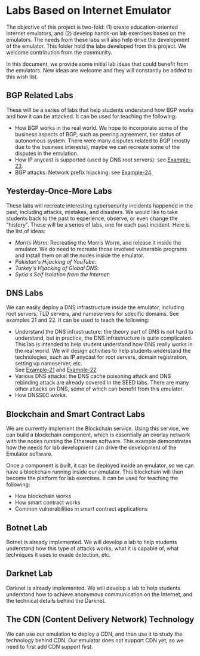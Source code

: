 # Labs Based on Internet Emulator

The objective of this project is two-fold: (1) create education-oriented
Internet emulators, and (2) develop hands-on lab exercises based on the emulators.
The needs from these labs will also help drive the development of the
emulator. This folder hold the labs developed from this project.
We welcome contribution from the community.

In this document, we provide some initial lab ideas that could benefit from the emulators.
New ideas are welcome and they will constantly be added to this wish list.

## BGP Related Labs 

These will be a series of labs that help students understand
how BGP works and how it can be attacked. It can be used for teaching the
following:

- How BGP works in the real world. We hope to incorporate some of the business 
  aspects of BGP, such as peering agreement, tier status of autonomous system. 
  There were many disputes related to BGP (mostly due to the business interests),
  maybe we can recreate some of the disputes in the emulation.
- How IP anycast is supported (used by DNS root servers): 
  see [Example-23](/examples/B03-ip-anycast). 
- BGP attacks: Network prefix hijacking:
  see [Example-24](/examples/B04-bgp-prefix-hijacking). 

## Yesterday-Once-More Labs 

These labs will recreate interesting cybersecurity 
incidents happened in the past, including attacks, mistakes, and disasters.
We would like to take students back to the past to experience, observe,
or even change the "history". These will be a series of labs,
one for each past incident. Here is the list of ideas:

- *Morris Worm*: Recreating the Morris Worm, and release it inside the emulator.
   We do need to recreate those involved vulnerable programs and install them
   on all the nodes inside the emulator. 
- *Pakistan's Hijacking of YouTube*:  
- *Turkey's Hijacking of Global DNS*:  
- *Syria's Self Isolation from the Internet*:


## DNS Labs

We can easily deploy a DNS infrastructure inside the emulator, including 
root servers, TLD servers, and nameservers for specific domains. 
See examples 21 and 22. It can be used to teach the following:

- Understand the DNS infrastructure: the theory part of DNS is not hard to understand,
  but in practice, the DNS infrastructure is quite complicated. 
  This lab is intended to help student understand how DNS really works
  in the real world. We will design activities to help students understand 
  the technologies, such as IP anycast for root servers, domain registration,
  setting up nameserver, etc.  
  See [Example-21](/examples/B01-dns-component) and 
  [Example-22](/examples/B02-mini-internet-with-dns)
- Various DNS attacks: the DNS cache poisoning attack and DNS rebinding attack are
  already covered in the SEED labs. There are many other attacks on DNS, some of 
  which can benefit from this emulator.
- How DNSSEC works. 


## Blockchain and Smart Contract Labs

We are currently implement the Blockchain service. Using this service,
we can build a blockchain component, which is essentially an overlay network 
with the nodes running the Ethereum software. This example demonstrates
how the needs for lab development can drive the development of the Emulator software.

Once a component is built, it can be deployed inside an emulator, so we can have a blockchain
running inside our emulator. This blockchain will then become the platform
for lab exercises. It can be used for teaching the following:

- How blockchain works 
- How smart contract works 
- Common vulnerabilities in smart contract applications


## Botnet Lab

Botnet is already implemented. We will develop
a lab to help students understand how this type of attacks works, 
what it is capable of, what techniques it uses to evade detection, etc.


## Darknet Lab

Darknet is already implemented. We will develop a lab to 
help students understand how to achieve anonymous 
communication on the Internet, and the technical details
behind the Darknet.


## The CDN (Content Delivery Network) Technology

We can use our emulation to deploy a CDN, and then use 
it to study the technology behind CDN. Our emulator does not 
support CDN yet, so we need to first add CDN support first.


